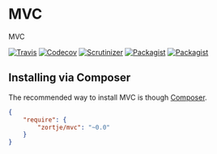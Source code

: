 # MVC

MVC

[![Travis](https://img.shields.io/travis/zortje/mvc.svg?style=flat)](https://travis-ci.org/zortje/mvc) [![Codecov](https://img.shields.io/codecov/c/github/zortje/mvc.svg)](https://codecov.io/github/zortje/mvc) [![Scrutinizer](https://img.shields.io/scrutinizer/g/zortje/mvc.svg?style=flat)](https://scrutinizer-ci.com/g/zortje/mvc/?branch=master) [![Packagist](https://img.shields.io/packagist/v/zortje/mvc.svg?style=flat)](https://packagist.org/packages/zortje/mvc) [![Packagist](https://img.shields.io/packagist/dt/zortje/mvc.svg?style=flat)](https://packagist.org/packages/zortje/mvc)

## Installing via Composer

The recommended way to install MVC is though [Composer](https://getcomposer.org/).

```JSON
{
    "require": {
        "zortje/mvc": "~0.0"
    }
}
```
